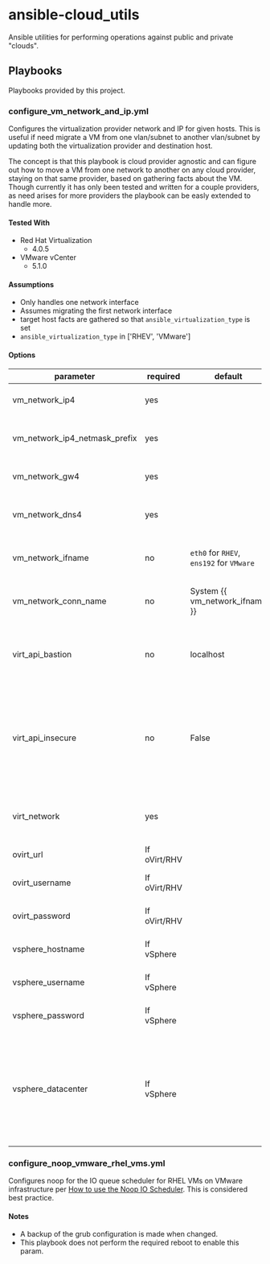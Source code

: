 # ansible-cloud_utils
Ansible utilities for performing operations against public and private "clouds".

## Playbooks
Playbooks provided by this project.

### configure_vm_network_and_ip.yml
Configures the virtualization provider network and IP for given hosts. This is useful if need migrate a VM from one vlan/subnet to another vlan/subnet by updating both the virtualization provider and destination host.

The concept is that this playbook is cloud provider agnostic and can figure out how to move a VM from one network to another on any cloud provider, staying on that same provider, based on gathering facts about the VM. Though currently it has only been tested and written for a couple providers, as need arises for more providers the playbook can be easly extended to handle more.

#### Tested With
* Red Hat Virtualization
  * 4.0.5
* VMware vCenter
  * 5.1.0

#### Assumptions
* Only handles one network interface
* Assumes migrating the first network interface
* target host facts are gathered so that `ansible_virtualization_type` is set
* `ansible_virtualization_type` in ['RHEV', 'VMware']

#### Options
| parameter                     | required     | default                        | choices                                       | comments
|-------------------------------|--------------|--------------------------------|-----------------------------------------------|---------------------------------------------
| vm_network_ip4                | yes          |                                |                                               | IP4 address to set for the VM
| vm_network_ip4_netmask_prefix | yes          |                                |                                               | IP4 address netmask prefex to set for the VM
| vm_network_gw4                | yes          |                                |                                               | IP4 gateway to set for the VM
| vm_network_dns4               | yes          |                                |                                               | List of IP4 DNS hosts to set for the VM
| vm_network_ifname             | no           | `eth0` for `RHEV`, `ens192` for `VMware` |                                     | Ethernet interface name to set for the VM
| vm_network_conn_name          | no           | System {{ vm_network_ifname }} |                                               | Ethernet connection name to set for the vm
| virt_api_bastion              | no           | localhost                      |                                               | Bastion host to use to do API calls to the virtulization provider.
| virt_api_insecure             | no           | False                          | True/False                                    | Whether the connection to the virtualization provider API is insecure or not, aka using trusted certificates.
| virt_network                  | yes          |                                | Valid networks on the virtualization provider | Virtualization provider network to set for the VM
| ovirt_url                     | If oVirt/RHV |                                |                                               | oVirt/RHV url for API calls
| ovirt_username                | If oVirt/RHV |                                |                                               | oVirt/RHV username for API calls
| ovirt_password                | If oVirt/RHV |                                |                                               | oVirt/RHV passwrod for API calls
| vsphere_hostname              | If vSphere   |                                |                                               | vSphere hostname for API calls
| vsphere_username              | If vSphere   |                                |                                    | vSphere username for API calls
| vsphere_password              | If vSphere   |                                |                                               | vSphere password for API calls
| vsphere_datacenter            | If vSphere   |                                |                                               | vSphere datacenter for API calls. NOTE: attempted to determine this dynamically but could not find a way.

### configure_noop_vmware_rhel_vms.yml
Configures noop for the IO queue scheduler for RHEL VMs on VMware infrastructure per [How to use the Noop IO Scheduler](https://access.redhat.com/solutions/109223).  This is considered best practice.

#### Notes
* A backup of the grub configuration is made when changed.
* This playbook does not perform the required reboot to enable this param.
